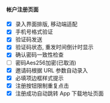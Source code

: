 #### 帐户注册页面

- [x] 录入界面排版, 移动端适配
- [x] 手机号格式验证
- [x] 验证码发送
- [x] 验证码状态, 重发时间倒计时显示
- [x] 确认密码一致性检查
- [ ] 密码Aes256加密(已取消)
- [x] 邀请码根据 URL 参数自动录入
- [x] 必填项边框样式提示
- [x] 注册按钮限制重复点击
- [x] 注册成功自动跳转 App 下载地址页面